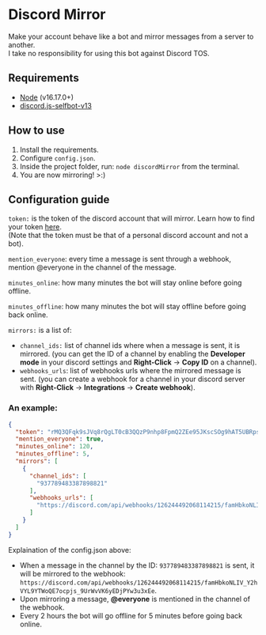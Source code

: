 # Discord Mirror
Make your account behave like a bot and mirror messages from a server to another.\
I take no responsibility for using this bot against Discord TOS.

## Requirements
- [Node](https://nodejs.org/en/download/) (v16.17.0+)
- [discord.js-selfbot-v13](https://www.npmjs.com/package/discord.js-selfbot-v13)

## How to use
1. Install the requirements.
2. Configure `config.json`.
3. Inside the project folder, run: `node discordMirror` from the terminal.
4. You are now mirroring! >:)

## Configuration guide
`token:` is the token of the discord account that will mirror. Learn how to find your token [here](https://www.androidauthority.com/get-discord-token-3149920/).\
(Note that the token must be that of a personal discord account and not a bot).

`mention_everyone`: every time a message is sent through a webhook, mention @everyone in the channel of the message.

`minutes_online`: how many minutes the bot will stay online before going offline.

`minutes_offline`: how many minutes the bot will stay offline before going back online.

`mirrors:` is a list of:
- `channel_ids:` list of channel ids where when a message is sent, it is mirrored. (you can get the ID of a channel by enabling the **Developer mode** in your discord settings and **Right-Click** -> **Copy ID** on a channel).
- `webhooks_urls`: list of webhooks urls where the mirrored message is sent. (you can create a webhook for a channel in your discord server with **Right-Click** -> **Integrations** -> **Create webhook**).

### An example:
```json
{
  "token": "rMQ3QFqk9sJVq8rQgLT0cB3QQzP9nhp8FpmQ2ZEe95JKscSOg9hAT5UBRps13rODuIUSeg",
  "mention_everyone": true,
  "minutes_online": 120,
  "minutes_offline": 5,
  "mirrors": [
    {
      "channel_ids": [
        "937789483387898821"
      ],
      "webhooks_urls": [
        "https://discord.com/api/webhooks/126244492068114215/famHbkoNLIV_Y2hVYL9YTWoQE7ocpjs_9UrWvVK6yEDjPYw3u3xEe"
      ]
    }
  ]
}
```
Explaination of the config.json above:
- When a message in the channel by the ID: `937789483387898821` is sent, it will be mirrored to the webhook: `https://discord.com/api/webhooks/126244492068114215/famHbkoNLIV_Y2hVYL9YTWoQE7ocpjs_9UrWvVK6yEDjPYw3u3xEe`.
- Upon mirroring a message, **@everyone** is mentioned in the channel of the webhook.
- Every 2 hours the bot will go offline for 5 minutes before going back online.